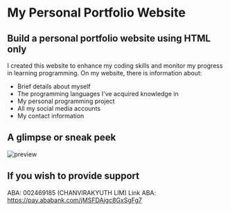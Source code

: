 # My Personal Portfolio Website

## Build a personal portfolio website using HTML only

I created this website to enhance my coding skills and monitor my progress in learning programming. On my website, there is information about:

* Brief details about myself
* The programming languages I've acquired knowledge in
* My personal programming project
* All my social media accounts
* My contact information

## A glimpse or sneak peek
![preview](https://github.com/YuthCode/html-portfolio-website/assets/158740967/019df4b1-308d-4fb7-9f18-00b11ba93f44)

## If you wish to provide support
ABA: 002469185 (CHANVIRAKYUTH LIM)
Link ABA: https://pay.ababank.com/jMSFDAjgc8GxSgFg7
